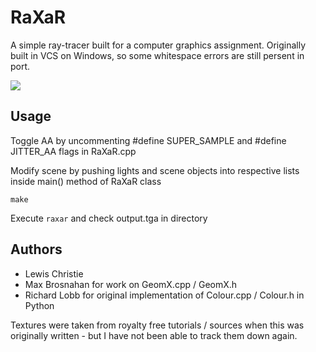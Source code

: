 # RaXaR

A simple ray-tracer built for a computer graphics assignment. Originally built in VCS on Windows, so some whitespace errors are still persent in port.

<img src="https://cloud.githubusercontent.com/assets/1177082/21167739/ad40aff6-c202-11e6-8f45-9af7eb01d6b2.png">

## Usage

Toggle AA by uncommenting #define SUPER_SAMPLE and #define JITTER_AA flags in RaXaR.cpp

Modify scene by pushing lights and scene objects into respective lists inside main() method of RaXaR class

`make`

Execute `raxar` and check output.tga in directory

## Authors

- Lewis Christie
- Max Brosnahan for work on GeomX.cpp / GeomX.h
- Richard Lobb for original implementation of Colour.cpp / Colour.h in Python

Textures were taken from royalty free tutorials / sources when this was originally written - but I have not been able to track them down again.
